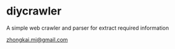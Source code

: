 diycrawler
==========

A simple web crawler and parser for extract required information

zhongkai.mi@gmail.com

